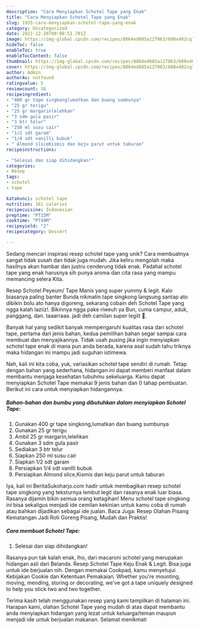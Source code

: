 ```yaml
---
description: "Cara Menyiapkan Schotel Tape yang Enak"
title: "Cara Menyiapkan Schotel Tape yang Enak"
slug: 1935-cara-menyiapkan-schotel-tape-yang-enak
category: Uncategorized
date: 2022-12-26T00:08:51.701Z
image: https://img-global.cpcdn.com/recipes/8864ed685a127063/680x482cq70/schotel-tape-foto-resep-utama.jpg
hideToc: false
enableToc: true
enableTocContent: false
thumbnail: https://img-global.cpcdn.com/recipes/8864ed685a127063/680x482cq70/schotel-tape-foto-resep-utama.jpg
cover: https://img-global.cpcdn.com/recipes/8864ed685a127063/680x482cq70/schotel-tape-foto-resep-utama.jpg
author: Admin
authorAv: notfound
ratingvalue: 5
reviewcount: 16
recipeingredient:
- "400 gr tape singkonglumatkan dan buang sumbunya"
- "25 gr terigu"
- "25 gr margarinlelehkan"
- "3 sdm gula pasir"
- "3 btr telur"
- "250 ml susu cair"
- "1/2 sdt garam"
- "1/4 sdt vanilli bubuk"
- " Almond sliceKismis dan keju parut untuk taburan"
recipeinstructions:

- "Selesai dan siap dihidangkan!"
categories:
- Resep
tags:
- schotel
- tape

katakunci: schotel tape 
nutrition: 161 calories
recipecuisine: Indonesian
preptime: "PT15M"
cooktime: "PT49M"
recipeyield: "2"
recipecategory: Dessert

---
```





Sedang mencari inspirasi resep schotel tape yang unik? Cara membuatnya sangat tidak susah dan tidak juga mudah. Jika keliru mengolah maka hasilnya akan hambar dan justru cenderung tidak enak. Padahal schotel tape yang enak harusnya sih punya aroma dan cita rasa yang mampu memancing selera Kita.





Resep Schotel Peyeum/ Tape Manis yang super yummy &amp; legit. Kalo biasanya paling banter Bunda nikmatin tape singkong langsung santap ato dibikin bolu ato hanya digoreng, sekarang cobain deh Schotel Tape yang ngga kalah laziiz!. Bikinnya ngga pake riweuh ya Bun, cuma campur, aduk, panggang, dan. taaarraaa. jadi deh camilan super legiit 🤤.

Banyak hal yang sedikit banyak mempengaruhi kualitas rasa dari schotel tape, pertama dari jenis bahan, kedua pemilihan bahan segar sampai cara membuat dan menyajikannya. Tidak usah pusing jika ingin menyiapkan schotel tape enak di mana pun anda berada, karena asal sudah tahu triknya maka hidangan ini mampu jadi suguhan istimewa.






Nah, kali ini kita coba, yuk, variasikan schotel tape sendiri di rumah. Tetap dengan bahan yang sederhana, hidangan ini dapat memberi manfaat dalam membantu menjaga kesehatan tubuhmu sekeluarga. Kamu dapat menyiapkan Schotel Tape memakai 9 jenis bahan dan 0 tahap pembuatan. Berikut ini cara untuk menyiapkan hidangannya.

<!--inarticleads1-->

##### Bahan-bahan dan bumbu yang dibutuhkan dalam menyiapkan Schotel Tape:

1. Gunakan 400 gr tape singkong,lumatkan dan buang sumbunya
1. Gunakan 25 gr terigu
1. Ambil 25 gr margarin,lelehkan
1. Gunakan 3 sdm gula pasir
1. Sediakan 3 btr telur
1. Siapkan 250 ml susu cair
1. Siapkan 1/2 sdt garam
1. Persiapkan 1/4 sdt vanilli bubuk
1. Persiapkan  Almond slice,Kismis dan keju parut untuk taburan


Iya, kali ini BeritaSukoharjo.com hadir untuk membagikan resep schotel tape singkong yang teksturnya lembut legit dan rasanya enak luar biasa. Rasanya dijamin bikin semua orang ketagihan! Menu schotel tape singkong ini bisa sekaligus menjadi ide cemilan kekinian untuk kamu coba di rumah atau bahkan dijadikan sebagai ide jualan. Baca Juga: Resep Olahan Pisang Kematangan Jadi Roti Goreng Pisang, Mudah dan Praktis! 

<!--inarticleads2-->

##### Cara membuat Schotel Tape:


1. Selesai dan siap dihidangkan!

Rasanya pun tak kalah enak, lho, dari macaroni schotel yang merupakan hidangan asli dari Belanda. Resep Schotel Tape Keju Enak &amp; Legit. Bisa juga untuk ide berjualan nih. Dengan memakai Cookpad, kamu menyetujui Kebijakan Cookie dan Ketentuan Pemakaian. Whether you&#39;re mounting, moving, mending, storing or decorating, we&#39;ve got a tape uniquely designed to help you stick two and two together. 

Terima kasih telah menggunakan resep yang kami tampilkan di halaman ini. Harapan kami, olahan Schotel Tape yang mudah di atas dapat membantu anda menyiapkan hidangan yang lezat untuk keluarga/teman maupun menjadi ide untuk berjualan makanan. Selamat menikmati
